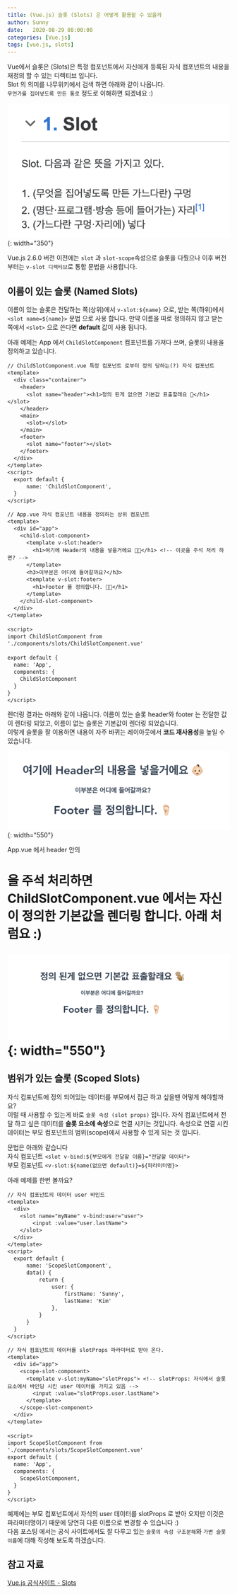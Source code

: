 ```yaml
---
title: (Vue.js) 슬롯 (Slots) 은 어떻게 활용할 수 있을까
author: Sunny
date:   2020-08-29 08:00:00
categories: [Vue.js]
tags: [vue.js, slots]
---
```


Vue에서 슬롯은 (Slots)은 특정 컴포넌트에서 자신에게 등록된 자식 컴포넌트의 내용을 재정의 할 수 있는 디렉티브 입니다. <br/>
Slot 의 의미를 나무위키에서 검색 하면 아래와 같이 나옵니다. <br />
`무언가를 집어넣도록 만든 통로` 정도로 이해하면 되겠네요 :)

![Slot 나무위키](/assets/post/0830-slots-wiki.png){: width="350"}


Vue.js 2.6.0 버전 이전에는 `slot` 과 `slot-scope`속성으로 슬롯을 다뤘으나 이후 버전부터는 `v-slot 디렉티브`로 통합 문법을 사용합니다.

이름이 있는 슬롯 (Named Slots)
----------------
이름이 있는 슬롯은 전달하는 쪽(상위)에서 `v-slot:${name}` 으로, 받는 쪽(하위)에서 `<slot name=${name}>` 문법 으로 사용 합니다.
만약 이름을 따로 정의하지 않고 받는 쪽에서 `<slot>` 으로 쓴다면 **default** 값이 사용 됩니다.<br />

아래 예제는 App 에서 `ChildSlotComponent` 컴포넌트를 가져다 쓰며, 슬롯의 내용을 정의하고 있습니다.

```vue
// ChildSlotComponent.vue 특정 컴포넌트 로부터 정의 당하는(?) 자식 컴포넌트
<template>
  <div class="container">
    <header>
      <slot name="header"><h1>정의 된게 없으면 기본값 표출할래요 🐒</h1></slot>
    </header>
    <main>
      <slot></slot>
    </main>
    <footer>
      <slot name="footer"></slot>
    </footer>
  </div>
</template>
<script>
  export default {
      name: 'ChildSlotComponent',
  }
</script>

```

```vue
// App.vue 자식 컴포넌트 내용을 정의하는 상위 컴포넌트 
<template>
  <div id="app">
    <child-slot-component>
      <template v-slot:header>
        <h1>여기에 Header의 내용을 넣을거에요 👶🏻</h1> <!-- 이곳을 주석 처리 하면? -->
      </template>
      <h3>이부분은 어디에 들어갈까요?</h3>
      <template v-slot:footer>
        <h1>Footer 를 정의합니다. 🦶🏻</h1>
      </template>
    </child-slot-component>
  </div>
</template>

<script>
import ChildSlotComponent from './components/slots/ChildSlotComponent.vue'

export default {
  name: 'App',
  components: {
    ChildSlotComponent
  }
}
</script>
```

렌더링 결과는 아래와 같이 나옵니다. 이름이 있는 슬롯 header와 footer 는 전달한 값이 렌더링 되었고,
이름이 없는 슬롯은 기본값이 렌더링 되었습니다. <br/>
이렇게 슬롯을 잘 이용하면 내용이 자주 바뀌는 레이아웃에서 **코드 재사용성**을 높일 수 있습니다.

![Named Slots 렌더링 결과](/assets/post/0830-slots-named-result.png){: width="550"}

App.vue 에서 header 안의 <h1> 을 주석 처리하면 ChildSlotComponent.vue 에서는 자신이 정의한 기본값을 렌더링 합니다.
아래 처럼요 :)

![Named Slots 렌더링 결과](/assets/post/0830-slots-named-result-default.png){: width="550"}



범위가 있는 슬롯 (Scoped Slots)
----------------
자식 컴포넌트에 정의 되어있는 데이터를 부모에서 접근 하고 싶을땐 어떻게 해야할까요? <br />
이럴 때 사용할 수 있는게 바로 `슬롯 속성 (slot props)` 입니다. 자식 컴포넌트에서 전달 하고 싶은 데이터를 **슬롯 요소에 속성**으로 연결 시키는 것입니다.
속성으로 연결 시킨 데이터는 부모 컴포넌트의 범위(scope)에서 사용할 수 있게 되는 것 입니다. <br/>

문법은 아래와 같습니다 <br/>
자식 컴포넌트 `<slot v-bind:${부모에게 전달할 이름}="전달할 데이터">` <br/>
부모 컴포넌트 `<v-slot:${name(없으면 default)}=${파라미터명}>` <br/>

아래 예제를 한번 볼까요?

```vue
// 자식 컴포넌트의 데이터 user 바인드
<template>
  <div>
    <slot name="myName" v-bind:user="user">
        <input :value="user.lastName">
    </slot>
  </div>
</template>
<script>
  export default {
      name: 'ScopeSlotComponent',
      data() {
          return {
              user: {
                  firstName: 'Sunny',
                  lastName: 'Kim'
              },
          }
      }
  }
</script>
```

```vue
// 자식 컴포넌트의 데이터를 slotProps 파라미터로 받아 온다.
<template>
  <div id="app">
    <scope-slot-component>
      <template v-slot:myName="slotProps"> <!-- slotProps: 자식에서 슬롯 요소에서 바인딩 시킨 user 데이터를 가지고 있음 -->
        <input :value="slotProps.user.lastName">
      </template>
    </scope-slot-component>
  </div>
</template>

<script>
import ScopeSlotComponent from './components/slots/ScopeSlotComponent.vue'
export default {
  name: 'App',
  components: {
    ScopeSlotComponent,
  }
}
</script>
```

예제에는 부모 컴포넌트에서 자식의 user 데이터를 slotProps 로 받아 오지만 이것은 파라미터명이기 때문에 당연히 다른 이름으로 변경할 수 있습니다 :) <br/>
다음 포스팅 에서는 공식 사이트에서도 잘 다루고 있는 `슬롯의 속성 구조분해`와 `가변 슬롯 이름`에 대해 작성해 보도록 하겠습니다.


참고 자료
----------------
[Vue.js 공식사이트 - Slots](https://kr.vuejs.org/v2/guide/components-slots.html?#%EC%8A%AC%EB%A1%AF%EC%97%90-%EB%93%A4%EC%96%B4%EA%B0%80%EB%8A%94-%EB%82%B4%EC%9A%A9-Slot-Content)
